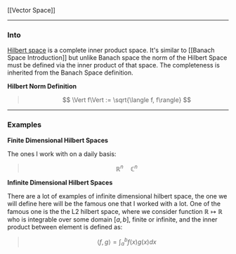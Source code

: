 [[Vector Space]]

---
### **Into**

[Hilbert space](https://mathworld.wolfram.com/HilbertSpace.html) is a complete inner product space. It's similar to [[Banach Space Introduction]] but unlike Banach space the norm of the Hilbert Space must be defined via the inner product of that space. The completeness is inherited from the Banach Space definition. 

**Hilbert Norm Definition**

> $$
> \Vert f\Vert := \sqrt{\langle f, f\rangle}
> $$


---
### **Examples**

**Finite Dimensional Hilbert Spaces**

The ones I work with on a daily basis: 

>$$
>\mathbb R^n \quad \mathbb C^n
>$$


**Infinite Dimensional Hilbert Spaces**

There are a lot of examples of infinite dimensional hilbert space, the one we will define here will be the famous one that I worked with a lot. One of the famous one is the the L2 hilbert space, where we consider function $\mathbb R \mapsto \mathbb R$ who is integrable over some domain $[a, b]$, finite or infinite, and the inner product between element is defined as: 

> $$
> \langle f,g \rangle = \int_{a}^{b} f(x)g(x)dx
> $$

